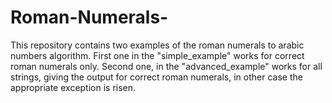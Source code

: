 # Roman-Numerals-

This repository contains two examples of the roman numerals to arabic numbers algorithm. 
First one in the "simple_example" works for correct roman numerals only.
Second one, in the "advanced_example" works for all strings, giving the output for correct roman numerals, in other case the appropriate exception is risen.
